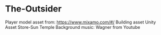 # The-Outsider
 Player model asset from: https://www.mixamo.com/#/
 Building asset Unity Asset Store-Sun Temple
 Background music: Wagner from Youtube
 
